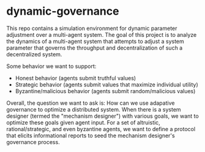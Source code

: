 # dynamic-governance
This repo contains a simulation environment for dynamic parameter adjustment over a multi-agent system. The goal of this project is to analyze the dynamics of a multi-agent system that attempts to adjust a system parameter that governs the throughput and decentralization of such a decentralized system.

Some behavior we want to support:
- Honest behavior (agents submit truthful values)
- Strategic behavior (agents submit values that maximize individual utility)
- Byzantine/malicious behavior (agents submit random/malicious values)

Overall, the question we want to ask is: How can we use adapative governance to optimize a distributed system. When there is a system designer (termed the "mechanism designer") with various goals, we want to optimize these goals given agent input. For a set of altruistic, rational/strategic, and even byzantine agents, we want to define a protocol that elicits informational reports to seed the mechanism designer's governance process.